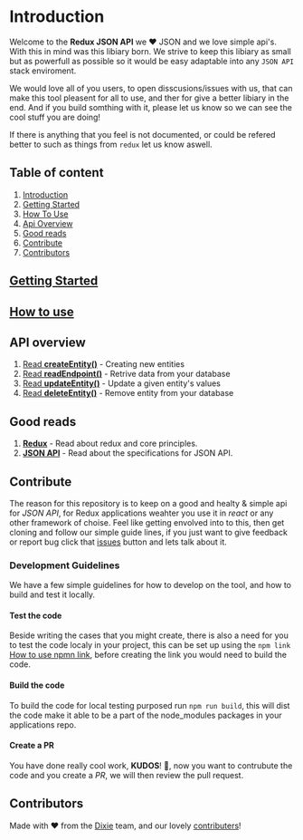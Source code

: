 # Introduction
Welcome to the __Redux JSON API__ we ❤️ JSON and we love simple api's. With this in mind was this libiary born. We strive to keep this libiary as small but as powerfull as possible so it would be easy adaptable into any `JSON API` stack enviroment.

We would love all of you users, to open disscusions/issues with us, that can make this tool pleasent for all to use, and ther for give a better libiary in the end. And if you build somthing with it, please let us know so we can see the cool stuff you are doing!

If there is anything that you feel is not documented, or could be refered better to such as things from `redux` let us know aswell.

## Table of content
1. [Introduction](#introduction)
2. [Getting Started](#getting-started)
3. [How To Use](#how-to-use)
4. [Api Overview](#api-overview)
5. [Good reads](#good-reads)
6. [Contribute](#contribute)
7. [Contributors](#contributors)

## [Getting Started](docs/GettingStarted.md)
## [How to use](docs/HowToUse.md)
## API overview
1. [Read __createEntity()__](docs/apis/createEntity.md) - Creating new entities
2. [Read __readEndpoint()__](docs/apis/readEndpoint.md) - Retrive data from your database
3. [Read __updateEntity()__](docs/apis/updateEntity.md) - Update a given entity's values
4. [Read __deleteEntity()__](docs/apis/deleteEntity.md) - Remove entity from your database

## Good reads
1. [__Redux__](http://www.github.com) - Read about redux and core principles.
2. [__JSON API__](http://www.jsonapi.org/) - Read about the specifications for JSON API.

## Contribute
The reason for this repository is to keep on a good and healty & simple api for _JSON API_, for Redux applications weahter you use it in _react_ or any other framework of choise. Feel like getting envolved into to this, then get cloning and follow our simple guide lines, if you just want to give feedback or report bug click that [issues](https://github.com/dixieio/redux-json-api/issues) button and lets talk about it.

### Development Guidelines
We have a few simple guidelines for how to develop on the tool, and how to build and test it locally.
#### Test the code
Beside writing the cases that you might create, there is also a need for you to test the code localy in your project, this can be set up using the `npm link` [How to use npmn link](https://docs.npmjs.com/cli/link), before creating the link you would need to build the code.

#### Build the code
To build the code for local testing purposed run `npm run build`, this will dist the code make it able to be a part of the node_modules packages in your applications repo.

#### Create a PR
You have done really cool work, __KUDOS__! 🎉, now you want to contrubute the code and you create a _PR_, we will then review the pull request.

## Contributors
Made with ❤️ from the [Dixie](http://www.dixie.io) team, and our lovely [contributers](https://github.com/dixieio/redux-json-api/graphs/contributors)!
